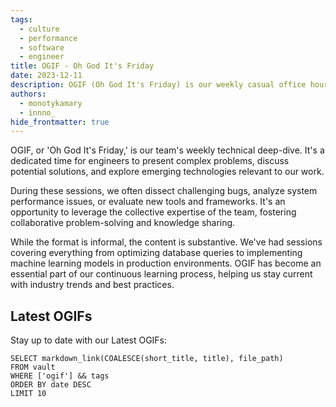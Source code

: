 ```yaml
---
tags:
  - culture
  - performance
  - software
  - engineer
title: OGIF - Oh God It's Friday
date: 2023-12-11
description: OGIF (Oh God It's Friday) is our weekly casual office hours meeting, where team members unwind, share updates, and connect in a relaxed environment at the end of each work week.
authors:
  - monotykamary
  - innno_
hide_frontmatter: true
---
```


OGIF, or 'Oh God It's Friday,' is our team's weekly technical deep-dive. It's a dedicated time for engineers to present complex problems, discuss potential solutions, and explore emerging technologies relevant to our work.

During these sessions, we often dissect challenging bugs, analyze system performance issues, or evaluate new tools and frameworks. It's an opportunity to leverage the collective expertise of the team, fostering collaborative problem-solving and knowledge sharing.

While the format is informal, the content is substantive. We've had sessions covering everything from optimizing database queries to implementing machine learning models in production environments. OGIF has become an essential part of our continuous learning process, helping us stay current with industry trends and best practices.

## Latest OGIFs

Stay up to date with our Latest OGIFs:

```dsql-list
SELECT markdown_link(COALESCE(short_title, title), file_path)
FROM vault
WHERE ['ogif'] && tags
ORDER BY date DESC
LIMIT 10
```
